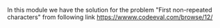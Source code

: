 In this module we have the solution for the problem "First non-repeated characters" from following link
https://wwww.codeeval.com/browse/12/
